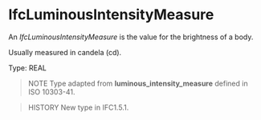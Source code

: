 # IfcLuminousIntensityMeasure

An _IfcLuminousIntensityMeasure_ is the value for the brightness of a body.

Usually measured in candela (cd).

Type: REAL

> NOTE  Type adapted from **luminous_intensity_measure** defined in ISO 10303-41.

> HISTORY  New type in IFC1.5.1.
